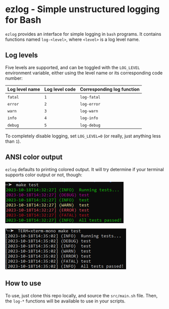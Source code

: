 # ezlog - Simple unstructured logging for Bash

`ezlog` provides an interface for simple logging in `bash` programs. It contains
functions named `log-<level>`, where `<level>` is a log level name.

## Log levels

Five levels are supported, and can be toggled with the `LOG_LEVEL` environment
variable, either using the level name or its corresponding code number:

| Log level name | Log level code | Corresponding log function |
| :------------- | :------------- | :------------------------- |
| `fatal`        | `1`            | `log-fatal`                |
| `error`        | `2`            | `log-error`                |
| `warn`         | `3`            | `log-warn`                 |
| `info`         | `4`            | `log-info`                 |
| `debug`        | `5`            | `log-debug`                |

To completely disable logging, set `LOG_LEVEL=0` (or really, just anything less
than `1`).

## ANSI color output

`ezlog` defaults to printing colored output. It will try determine if your
terminal supports color output or not, though:

![Example log output in a terminal that supports colors](./img/example-color.png)

![Example log output in a terminal that supports no colors](./img/example-no-color.png)

## How to use

To use, just clone this repo locally, and source the `src/main.sh` file. Then,
the `log-*` functions will be available to use in your scripts.
